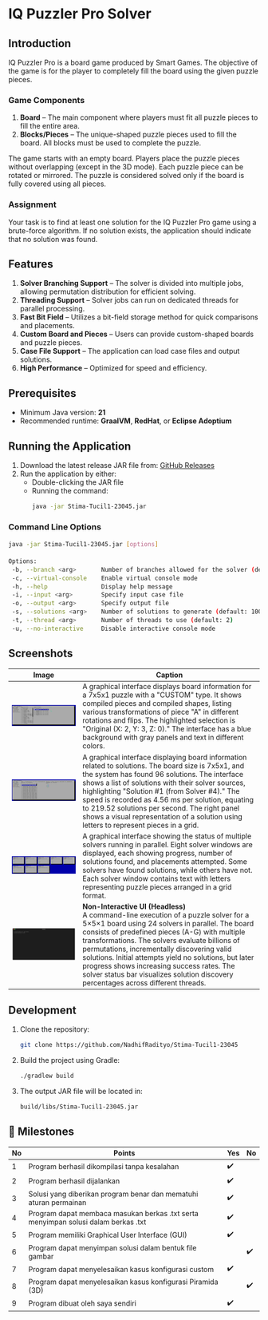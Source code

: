 # IQ Puzzler Pro Solver

## Introduction
IQ Puzzler Pro is a board game produced by Smart Games. The objective of the game is for the player to completely fill the board using the given puzzle pieces.

### Game Components
1. **Board** – The main component where players must fit all puzzle pieces to fill the entire area.
2. **Blocks/Pieces** – The unique-shaped puzzle pieces used to fill the board. All blocks must be used to complete the puzzle.

The game starts with an empty board. Players place the puzzle pieces without overlapping (except in the 3D mode). Each puzzle piece can be rotated or mirrored. The puzzle is considered solved only if the board is fully covered using all pieces.

### Assignment
Your task is to find at least one solution for the IQ Puzzler Pro game using a brute-force algorithm. If no solution exists, the application should indicate that no solution was found.

## Features
1. **Solver Branching Support** – The solver is divided into multiple jobs, allowing permutation distribution for efficient solving.
2. **Threading Support** – Solver jobs can run on dedicated threads for parallel processing.
3. **Fast Bit Field** – Utilizes a bit-field storage method for quick comparisons and placements.
4. **Custom Board and Pieces** – Users can provide custom-shaped boards and puzzle pieces.
5. **Case File Support** – The application can load case files and output solutions.
6. **High Performance** – Optimized for speed and efficiency.

## Prerequisites
- Minimum Java version: **21**
- Recommended runtime: **GraalVM**, **RedHat**, or **Eclipse Adoptium**

## Running the Application
1. Download the latest release JAR file from: [GitHub Releases](https://github.com/NadhifRadityo/Stima-Tucil1-23045/releases)
2. Run the application by either:
   - Double-clicking the JAR file
   - Running the command:  
     ```sh
     java -jar Stima-Tucil1-23045.jar
     ```

### Command Line Options
```sh
java -jar Stima-Tucil1-23045.jar [options]

Options:
 -b, --branch <arg>       Number of branches allowed for the solver (default: 8)
 -c, --virtual-console    Enable virtual console mode
 -h, --help               Display help message
 -i, --input <arg>        Specify input case file
 -o, --output <arg>       Specify output file
 -s, --solutions <arg>    Number of solutions to generate (default: 100)
 -t, --thread <arg>       Number of threads to use (default: 2)
 -u, --no-interactive     Disable interactive console mode
```

## Screenshots
|Image|Caption|
|-|-|
|![](./docs/board-info-pieces.png)|A graphical interface displays board information for a 7x5x1 puzzle with a "CUSTOM" type. It shows compiled pieces and compiled shapes, listing various transformations of piece "A" in different rotations and flips. The highlighted selection is "Original (X: 2, Y: 3, Z: 0)." The interface has a blue background with gray panels and text in different colors.|
|![](./docs/board-info-solutions.png)|A graphical interface displaying board information related to solutions. The board size is 7x5x1, and the system has found 96 solutions. The interface shows a list of solutions with their solver sources, highlighting "Solution #1 (from Solver #4)." The speed is recorded as 4.56 ms per solution, equating to 219.52 solutions per second. The right panel shows a visual representation of a solution using letters to represent pieces in a grid.|
|![](./docs/solvers-stats.png)|A graphical interface showing the status of multiple solvers running in parallel. Eight solver windows are displayed, each showing progress, number of solutions found, and placements attempted. Some solvers have found solutions, while others have not. Each solver window contains text with letters representing puzzle pieces arranged in a grid format.|
|![](./docs/solve-no-interactive.gif)|__Non-Interactive UI (Headless)__<br/>A command-line execution of a puzzle solver for a 5×5×1 board using 24 solvers in parallel. The board consists of predefined pieces (A-G) with multiple transformations. The solvers evaluate billions of permutations, incrementally discovering valid solutions. Initial attempts yield no solutions, but later progress shows increasing success rates. The solver status bar visualizes solution discovery percentages across different threads.|

## Development
1. Clone the repository:
   ```sh
   git clone https://github.com/NadhifRadityo/Stima-Tucil1-23045
   ```
2. Build the project using Gradle:
   ```sh
   ./gradlew build
   ```
3. The output JAR file will be located in:
   ```sh
   build/libs/Stima-Tucil1-23045.jar
   ```

## 📝 Milestones
| No | Points | Yes | No |
| --- | --- | --- | --- |
| 1 | Program berhasil dikompilasi tanpa kesalahan  | ✔️ | |
| 2 | Program berhasil dijalankan | ✔️ | |
| 3 | Solusi yang diberikan program benar dan mematuhi aturan permainan | ✔️ | |
| 4 | Program dapat membaca masukan berkas .txt serta menyimpan solusi dalam berkas .txt | ✔️ | |
| 5 | Program memiliki Graphical User Interface (GUI) | ✔️ | |
| 6 | Program dapat menyimpan solusi dalam bentuk file gambar | | ✔️ |
| 7 | Program dapat menyelesaikan kasus konfigurasi custom |✔️|  |
| 8 | Program dapat menyelesaikan kasus konfigurasi Piramida (3D) | | ✔️ |
| 9 | Program dibuat oleh saya sendiri | ✔️ | |
